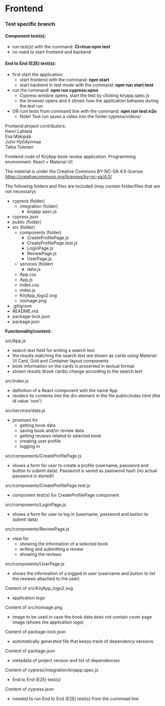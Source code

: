 # Frontend

### Test specific branch

#### Component test(s):
- run test(s) with the command: __CI=true npm test__
- no need to start frontend and backend


#### End to End (E2E) test(s):
- first start the application:
  - start frontend with the command: __npm start__
  - start backend in test mode with the command: __npm run start:test__
- run the command: __npm run cypress:open__
  - Cypress window opens, start the test by clicking kirjapp.spec.js
  - the browser opens and it shows how the application behaves during the test run
- OR runt tests from command line with the command: __npm run test:e2e__
  - Note! Test run saves a video into the folder cypress/videos/

Frontend project contributors:  
Henri Lahtela  
Esa Mäkipää  
Juho Hyödynmaa  
Taika Tulonen

Frontend code of KirjApp book review application. Programming environment: React + Material-UI 

The material is under the Creative Commons BY-NC-SA 4.0-license. https://creativecommons.org/licenses/by-nc-sa/4.0/

The following folders and files are included (may contain folder/files that are not necessary): 

- cypress (folder)
  - integration (folder)
    - kirjapp.spec.js 
- cypress.json
- public (folder) 
- src (folder) 
  - components (folder) 
    - CreateProfilePage.js
    - CreateProfilePage.test.js
    - LoginPage.js 
    - ReviewPage.js
    - UserPage.js 
  - services (folder) 
    - data.js 
  - App.css 
  - App.js 
  - index.css 
  - index.js
  - KirjApp_logo2.svg
  - noimage.png
- .gitignore 
- README.md 
- package-lock.json 
- package.json  

__Functionality/content:__

src/App.js

- search text field for writing a search text 
- the results matching the search text are shown as cards using Material-UI Card, Grid and Container layout components  
- book information on the cards is presented in textual format 
- shown results (book cards) change according to the search text 

src/index.js

- definition of a React-component with the name App
- renders its contents into the div-element in the file public/index.html (the id value 'root')

src/services/data.js

- promises for 
  - getting book data
  - saving book and/or review data
  - getting reviews related to selected book
  - creating user profile
  - logging in

src/components/CreateProfilePage.js

- shows a form for user to create a profile (username, password and button to submit data).
Password is saved as password hash (no actual password is stored!)

src/components/CreateProfilePage.test.js

- component test(s) for CreateProfilePage component 

src/components/LoginPage.js

- shows a form for user to log in (username, password and button to submit data)

src/components/ReviewPage.js

- view for 
  - showing the information of a selected book
  - writing and submitting a review
  - showing the reviews
  
src/components/UserPage.js

- shows the information of a logged in user (username and button to list the reviews attached to the user)

Content of src/KirjApp_logo2.svg

- application logo

Content of src/noimage.png

- image to be used in case the book data does not contain cover page image (shows the application logo)

Content of package-lock.json

- automatically generated file that keeps track of dependency versions

Content of package.json

- metadata of project version and list of dependencies

Content of cypress/integration/kirjapp.spec.js

- End to End (E2E) test(s)

Content of cypress.json

- needed to run End to End (E2E) test(s) from the commnad line
